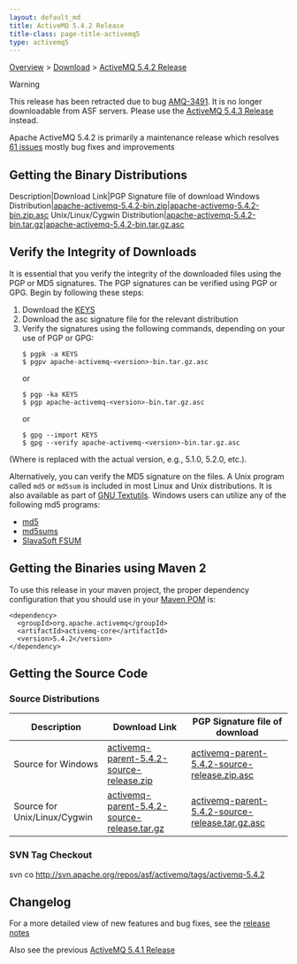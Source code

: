 ```yaml
---
layout: default_md
title: ActiveMQ 5.4.2 Release 
title-class: page-title-activemq5
type: activemq5
---
```


[Overview](overview) > [Download](download) > [ActiveMQ 5.4.2 Release](activemq-542-release)

Warning

This release has been retracted due to bug [AMQ-3491](https://issues.apache.org/jira/browse/AMQ-3491). It is no longer downloadable from ASF servers. Please use the [ActiveMQ 5.4.3 Release](activemq-543-release) instead.

Apache ActiveMQ 5.4.2 is primarily a maintenance release which resolves  
[61 issues](https://issues.apache.org/jira/secure/IssueNavigator.jspa?reset=true&&pid=12311210&status=5&status=6&fixfor=12315625&sorter/field=priority&sorter/order=DESC) mostly bug fixes and improvements

Getting the Binary Distributions
--------------------------------

Description|Download Link|PGP Signature file of download
Windows Distribution|[apache-activemq-5.4.2-bin.zip](http://archive.apache.org/dist/activemq/apache-activemq/5.4.2/apache-activemq-5.4.2-bin.zip)|[apache-activemq-5.4.2-bin.zip.asc](http://archive.apache.org/dist/activemq/apache-activemq/5.4.2/apache-activemq-5.4.2-bin.zip.asc)
Unix/Linux/Cygwin Distribution|[apache-activemq-5.4.2-bin.tar.gz](http://archive.apache.org/dist/activemq/apache-activemq/5.4.2/apache-activemq-5.4.2-bin.tar.gz)|[apache-activemq-5.4.2-bin.tar.gz.asc](http://archive.apache.org/dist/activemq/apache-activemq/5.4.2/apache-activemq-5.4.2-bin.tar.gz.asc)

Verify the Integrity of Downloads
---------------------------------

It is essential that you verify the integrity of the downloaded files using the PGP or MD5 signatures. The PGP signatures can be verified using PGP or GPG. Begin by following these steps:

1.  Download the [KEYS](http://www.apache.org/dist/activemq/KEYS)
2.  Download the asc signature file for the relevant distribution
3.  Verify the signatures using the following commands, depending on your use of PGP or GPG:
    ```
    $ pgpk -a KEYS
    $ pgpv apache-activemq-<version>-bin.tar.gz.asc
    ```
    or
    ```
    $ pgp -ka KEYS
    $ pgp apache-activemq-<version>-bin.tar.gz.asc
    ```
    or
    ```
    $ gpg --import KEYS
    $ gpg --verify apache-activemq-<version>-bin.tar.gz.asc
    ```

(Where <version> is replaced with the actual version, e.g., 5.1.0, 5.2.0, etc.).

Alternatively, you can verify the MD5 signature on the files. A Unix program called `md5` or `md5sum` is included in most Linux and Unix distributions. It is also available as part of [GNU Textutils](http://www.gnu.org/software/textutils/textutils.html). Windows users can utilize any of the following md5 programs:

*   [md5](http://www.fourmilab.ch/md5/)
*   [md5sums](http://www.pc-tools.net/win32/md5sums/)
*   [SlavaSoft FSUM](http://www.slavasoft.com/fsum/)

Getting the Binaries using Maven 2
----------------------------------

To use this release in your maven project, the proper dependency configuration that you should use in your [Maven POM](http://maven.apache.org/guides/introduction/introduction-to-the-pom.html) is:
```
<dependency>
  <groupId>org.apache.activemq</groupId>
  <artifactId>activemq-core</artifactId>
  <version>5.4.2</version>
</dependency>
```
Getting the Source Code
-----------------------

### Source Distributions

Description|Download Link|PGP Signature file of download
---|---|---
Source for Windows|[activemq-parent-5.4.2-source-release.zip](http://archive.apache.org/dist/activemq/apache-activemq/5.4.2/activemq-parent-5.4.2-source-release.zip)|[activemq-parent-5.4.2-source-release.zip.asc](http://archive.apache.org/dist/activemq/apache-activemq/5.4.2/activemq-parent-5.4.2-source-release.zip.asc)
Source for Unix/Linux/Cygwin|[activemq-parent-5.4.2-source-release.tar.gz](http://archive.apache.org/dist/activemq/apache-activemq/5.4.2/activemq-parent-5.4.2-source-release.tar.gz)|[activemq-parent-5.4.2-source-release.tar.gz.asc](http://archive.apache.org/dist/activemq/apache-activemq/5.4.2/activemq-parent-5.4.2-source-release.tar.gz.asc)

### SVN Tag Checkout

svn co http://svn.apache.org/repos/asf/activemq/tags/activemq-5.4.2

Changelog
---------

For a more detailed view of new features and bug fixes, see the [release notes](https://issues.apache.org/jira/secure/ReleaseNote.jspa?projectId=12311210&styleName=Html&version=12315625)

Also see the previous [ActiveMQ 5.4.1 Release](activemq-541-release)

